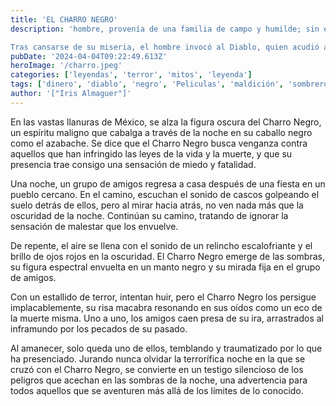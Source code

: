 ```yaml
---
title: 'EL CHARRO NEGRO'
description: 'hombre, provenía de una familia de campo y humilde; sin embargo, su ambición era tan grande que siempre le gustaba ir bien vestido aunque se quedara sin dinero para comer.

Tras cansarse de su miseria, el hombre invocó al Diablo, quien acudió a su llamado y le ofreció cantidades inmensas de dinero y riquezas a cambio de su alma, a lo que el hombre aceptó.'
pubDate: '2024-04-04T09:22:49.613Z'
heroImage: '/charro.jpeg'
categories: ['leyendas', 'terror', 'mitos', 'leyenda']
tags: ['dinero', 'diablo', 'negro', 'Peliculas', 'maldición', 'sombrero']
author: '["Iris Almaguer"]'
---
```


En las vastas llanuras de México, se alza la figura oscura del Charro Negro, un espíritu maligno que cabalga a través de la noche en su caballo negro como el azabache. Se dice que el Charro Negro busca venganza contra aquellos que han infringido las leyes de la vida y la muerte, y que su presencia trae consigo una sensación de miedo y fatalidad.

Una noche, un grupo de amigos regresa a casa después de una fiesta en un pueblo cercano. En el camino, escuchan el sonido de cascos golpeando el suelo detrás de ellos, pero al mirar hacia atrás, no ven nada más que la oscuridad de la noche. Continúan su camino, tratando de ignorar la sensación de malestar que los envuelve.

De repente, el aire se llena con el sonido de un relincho escalofriante y el brillo de ojos rojos en la oscuridad. El Charro Negro emerge de las sombras, su figura espectral envuelta en un manto negro y su mirada fija en el grupo de amigos.

Con un estallido de terror, intentan huir, pero el Charro Negro los persigue implacablemente, su risa macabra resonando en sus oídos como un eco de la muerte misma. Uno a uno, los amigos caen presa de su ira, arrastrados al inframundo por los pecados de su pasado.

Al amanecer, solo queda uno de ellos, temblando y traumatizado por lo que ha presenciado. Jurando nunca olvidar la terrorífica noche en la que se cruzó con el Charro Negro, se convierte en un testigo silencioso de los peligros que acechan en las sombras de la noche, una advertencia para todos aquellos que se aventuren más allá de los límites de lo conocido.